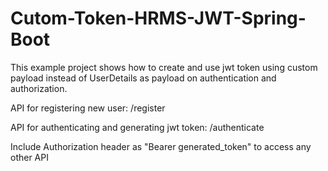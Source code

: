 # Cutom-Token-HRMS-JWT-Spring-Boot

This example project shows how to create and use jwt token using custom payload instead of UserDetails as payload on authentication and authorization. 

API for registering new user: /register

API for authenticating and generating jwt token: /authenticate

Include Authorization header as "Bearer generated_token" to access any other API
